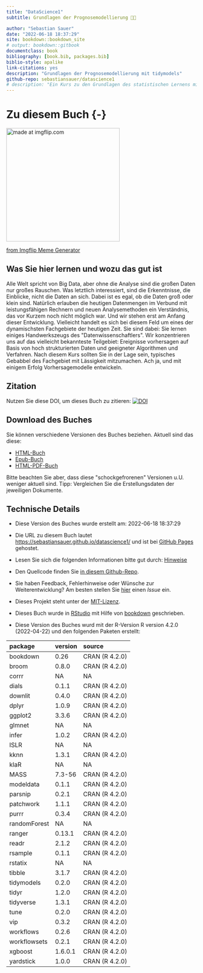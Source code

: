 ```yaml
--- 
title: "DataScience1"
subtitle: Grundlagen der Prognosemodellierung 🔮🧰

author: "Sebastian Sauer"
date: "2022-06-18 18:37:29"
site: bookdown::bookdown_site
# output: bookdown::gitbook
documentclass: book
bibliography: [book.bib, packages.bib]
biblio-style: apalike
link-citations: yes
description: "Grundlagen der Prognosemodellierung mit tidymodels"
github-repo: sebastiansauer/datascience1
# description: "Ein Kurs zu den Grundlagen des statistischen Lernens mit einem Fokus auf Prognosemodelle für hoch strukturierte Daten"
---
```






<!-- ```{r global-knitr-options, include=FALSE} -->
<!--   knitr::opts_chunk$set( -->
<!--   fig.pos = 'H', -->
<!--   fig.asp = 0.618, -->
<!--   fig.align='center', -->
<!--   fig.width = 5, -->
<!--   out.width = "70%", -->
<!--   fig.cap = "",  -->
<!--   fig.path = "chunk-img/", -->
<!--   dpi = 300, -->
<!--   # tidy = TRUE, -->
<!--   echo = FALSE, -->
<!--   message = FALSE, -->
<!--   warning = FALSE, -->
<!--   cache = FALSE, -->
<!--   fig.show = "hold") -->
<!-- ``` -->







# Zu diesem Buch {-}




<a href="https://imgflip.com/i/689g8g"><img src="https://i.imgflip.com/689g8g.jpg" width="300" title="made at imgflip.com"/></a><div><a href="https://imgflip.com/memegenerator">from Imgflip Meme Generator</a></div>



## Was Sie hier lernen und wozu das gut ist

Alle Welt spricht von Big Data, aber ohne die Analyse sind die großen Daten nur großes Rauschen. Was letztlich interessiert, sind die Erkenntnisse, die Einblicke, nicht die Daten an sich. 
Dabei ist es egal, ob die Daten groß oder klein sind. 
Natürlich erlauben die heutigen Datenmengen im Verbund mit leistungsfähigen Rechnern und neuen Analysemethoden ein Verständnis, 
das vor Kurzem noch nicht möglich war. 
Und wir stehen erst am Anfang dieser Entwicklung. 
Vielleicht handelt es sich bei diesem Feld um eines der dynamischsten Fachgebiete der heutigen Zeit. 
Sie sind dabei: Sie lernen einiges Handwerkszeugs des "Datenwissenschaftlers". 
Wir konzentrieren uns auf das vielleicht bekannteste Teilgebiet: 
Ereignisse vorhersagen auf Basis von hoch strukturierten Daten 
und geeigneter Algorithmen und Verfahren.
Nach diesem Kurs sollten Sie in der Lage sein,
typisches Gebabbel des Fachgebiet mit Lässigkeit mitzumachen.
Ach ja, und mit einigem Erfolg Vorhersagemodelle entwickeln.


## Zitation

Nutzen Sie diese DOI, um dieses Buch zu zitieren: [![DOI](https://zenodo.org/badge/461950782.svg)](https://zenodo.org/badge/latestdoi/461950782)



## Download des Buches

Sie können verschiedene Versionen des Buches beziehen.
Aktuell sind das diese:

<!-- - [Pagedown-PDF-Buch]() -->
- [HTML-Buch](https://github.com/sebastiansauer/datascience1/raw/main/docs/Data-Science-1-html2.html)
- [Epub-Buch](https://github.com/sebastiansauer/datascience1/raw/main/docs/Data-Science-1.epub)
- [HTML-PDF-Buch](https://github.com/sebastiansauer/datascience1/raw/main/docs/DataScience1.pdf)

Bitte beachten Sie aber,
dass diese "schockgefrorenen" Versionen u.U. weniger aktuell sind. Tipp: Vergleichen Sie die Erstellungsdaten der jeweiligen Dokumente.

## Technische Details



- Diese Version des Buches wurde erstellt am: 2022-06-18 18:37:29


- Die URL zu diesem Buch lautet <https://sebastiansauer.github.io/datascience1/> und ist bei [GitHub Pages](https://pages.github.com/) gehostet.

- Lesen Sie sich die folgenden Informationen bitte gut durch: [Hinweise](https://sebastiansauer.github.io/fopra/Interna/Hinweise.html)

- Den Quellcode finden Sie [in diesem Github-Repo](https://github.com/sebastiansauer/datascience1).

- Sie haben Feedback, Fehlerhinweise oder Wünsche zur Weiterentwicklung? Am besten stellen Sie  [hier](https://github.com/sebastiansauer/datascience1/issues) einen *Issue*  ein.

- Dieses Projekt steht unter der [MIT-Lizenz](https://github.com/sebastiansauer/datascience1/blob/main/LICENSE). 

- Dieses Buch wurde in [RStudio](http://www.rstudio.com/ide/) mit Hilfe von [bookdown](http://bookdown.org/) geschrieben. 

- Diese Version des Buches wurd mit der R-Version R version 4.2.0 (2022-04-22) und den folgenden Paketen erstellt:


|package      |version |source         |
|:------------|:-------|:--------------|
|bookdown     |0.26    |CRAN (R 4.2.0) |
|broom        |0.8.0   |CRAN (R 4.2.0) |
|corrr        |NA      |NA             |
|dials        |0.1.1   |CRAN (R 4.2.0) |
|downlit      |0.4.0   |CRAN (R 4.2.0) |
|dplyr        |1.0.9   |CRAN (R 4.2.0) |
|ggplot2      |3.3.6   |CRAN (R 4.2.0) |
|glmnet       |NA      |NA             |
|infer        |1.0.2   |CRAN (R 4.2.0) |
|ISLR         |NA      |NA             |
|kknn         |1.3.1   |CRAN (R 4.2.0) |
|klaR         |NA      |NA             |
|MASS         |7.3-56  |CRAN (R 4.2.0) |
|modeldata    |0.1.1   |CRAN (R 4.2.0) |
|parsnip      |0.2.1   |CRAN (R 4.2.0) |
|patchwork    |1.1.1   |CRAN (R 4.2.0) |
|purrr        |0.3.4   |CRAN (R 4.2.0) |
|randomForest |NA      |NA             |
|ranger       |0.13.1  |CRAN (R 4.2.0) |
|readr        |2.1.2   |CRAN (R 4.2.0) |
|rsample      |0.1.1   |CRAN (R 4.2.0) |
|rstatix      |NA      |NA             |
|tibble       |3.1.7   |CRAN (R 4.2.0) |
|tidymodels   |0.2.0   |CRAN (R 4.2.0) |
|tidyr        |1.2.0   |CRAN (R 4.2.0) |
|tidyverse    |1.3.1   |CRAN (R 4.2.0) |
|tune         |0.2.0   |CRAN (R 4.2.0) |
|vip          |0.3.2   |CRAN (R 4.2.0) |
|workflows    |0.2.6   |CRAN (R 4.2.0) |
|workflowsets |0.2.1   |CRAN (R 4.2.0) |
|xgboost      |1.6.0.1 |CRAN (R 4.2.0) |
|yardstick    |1.0.0   |CRAN (R 4.2.0) |








